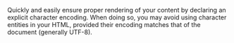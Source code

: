 Quickly and easily ensure proper rendering of your content by declaring an explicit character encoding. When doing so, you may avoid using character entities in your HTML, provided their encoding matches that of the document (generally UTF-8).
